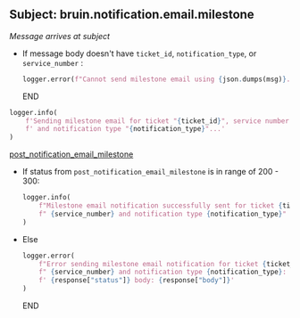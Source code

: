 ## Subject: bruin.notification.email.milestone

_Message arrives at subject_

* If message body doesn't have `ticket_id`, `notification_type`, or `service_number` :
  ```python
  logger.error(f"Cannot send milestone email using {json.dumps(msg)}. JSON malformed")
  ```
  END

```python
logger.info(
    f'Sending milestone email for ticket "{ticket_id}", service number "{service_number}"'
    f' and notification type "{notification_type}"...'
)
```

[post_notification_email_milestone](../repositories/bruin_repository/post_notification_email_milestone.md)

* If status from `post_notification_email_milestone` is in range of 200 - 300:
  ```python
  logger.info(
      f"Milestone email notification successfully sent for ticket {ticket_id}, service number"
      f" {service_number} and notification type {notification_type}"
  )
  ```
* Else
    ```python
    logger.error(
        f"Error sending milestone email notification for ticket {ticket_id}, service number"
        f" {service_number} and notification type {notification_type}: Status:"
        f' {response["status"]} body: {response["body"]}'
    )
    ```

    END
